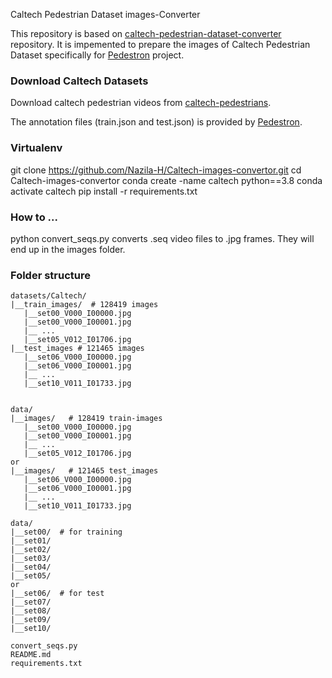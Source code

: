Caltech Pedestrian Dataset images-Converter

This repository is based on [caltech-pedestrian-dataset-converter](https://github.com/mitmul/caltech-pedestrian-dataset-converter) repository. It is impemented to prepare the images of Caltech Pedestrian Dataset specifically for [Pedestron](https://github.com/hasanirtiza/Pedestron) project.


### Download Caltech Datasets 
Download caltech pedestrian videos from [caltech-pedestrians](https://drive.google.com/drive/folders/1cnQHqa8BkVx90-6-UojHnbMB0WhksSRc).

The annotation files (train.json and test.json) is provided by [Pedestron](https://github.com/hasanirtiza/Pedestron/tree/master/datasets/Caltech).


### Virtualenv 
git clone https://github.com/Nazila-H/Caltech-images-convertor.git
cd Caltech-images-convertor
conda create -name caltech python==3.8
conda activate caltech
pip install -r requirements.txt


### How to ... 

python convert_seqs.py converts .seq video files to .jpg frames. They will end up in the images folder.



### Folder structure 
```shell 
datasets/Caltech/
|__train_images/  # 128419 images
   |__set00_V000_I00000.jpg
   |__set00_V000_I00001.jpg
   |__ ...
   |__set05_V012_I01706.jpg
|__test_images # 121465 images
   |__set06_V000_I00000.jpg
   |__set06_V000_I00001.jpg
   |__ ...
   |__set10_V011_I01733.jpg
   
   
data/
|__images/   # 128419 train-images
   |__set00_V000_I00000.jpg 
   |__set00_V000_I00001.jpg
   |__ ...
   |__set05_V012_I01706.jpg
or   
|__images/   # 121465 test_images
   |__set06_V000_I00000.jpg
   |__set06_V000_I00001.jpg
   |__ ...
   |__set10_V011_I01733.jpg

data/   
|__set00/  # for training 
|__set01/
|__set02/
|__set03/
|__set04/
|__set05/ 
or 
|__set06/  # for test 
|__set07/
|__set08/
|__set09/
|__set10/

convert_seqs.py
README.md
requirements.txt

```

